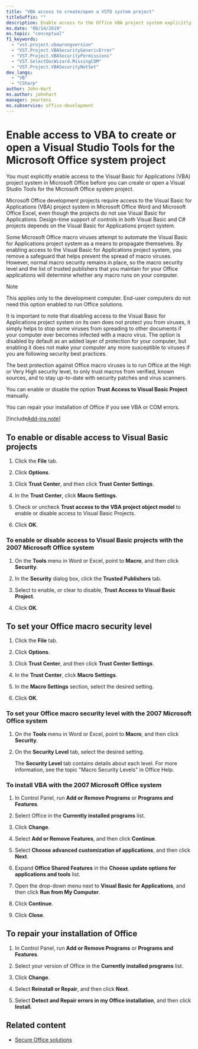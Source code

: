 ```yaml
---
title: "VBA access to create/open a VSTO system project"
titleSuffix: ""
description: Enable access to the Office VBA project system explicitly so you can create or open a Visual Studio Tools for Office system project.
ms.date: "08/14/2019"
ms.topic: "conceptual"
f1_keywords:
  - "vst.project.vbawrongversion"
  - "VST.Project.VBASecurityGenericError"
  - "VST.Project.VBASecurityPermissions"
  - "VST.SelectDocWizard.MissingCOM"
  - "VST.Project.VBASecurityNotSet"
dev_langs:
  - "VB"
  - "CSharp"
author: John-Hart
ms.author: johnhart
manager: jmartens
ms.subservice: office-development
---
```

# Enable access to VBA to create or open a Visual Studio Tools for the Microsoft Office system project


You must explicitly enable access to the Visual Basic for Applications (VBA) project system in Microsoft Office before you can create or open a Visual Studio Tools for the Microsoft Office system project.

 Microsoft Office development projects require access to the Visual Basic for Applications (VBA) project system in Microsoft Office Word and Microsoft Office Excel, even though the projects do not use Visual Basic for Applications. Design-time support of controls in both Visual Basic and C# projects depends on the Visual Basic for Applications project system.

 Some Microsoft Office macro viruses attempt to automate the Visual Basic for Applications project system as a means to propagate themselves. By enabling access to the Visual Basic for Applications project system, you remove a safeguard that helps prevent the spread of macro viruses. However, normal macro security remains in place, so the macro security level and the list of trusted publishers that you maintain for your Office applications will determine whether any macro runs on your computer.

> [!NOTE]
> This applies only to the development computer. End-user computers do not need this option enabled to run Office solutions.

 It is important to note that disabling access to the Visual Basic for Applications project system on its own does not protect you from viruses, it simply helps to stop some viruses from spreading to other documents if your computer ever becomes infected with a macro virus. The option is disabled by default as an added layer of protection for your computer, but enabling it does not make your computer any more susceptible to viruses if you are following security best practices.

 The best protection against Office macro viruses is to run Office at the High or Very High security level, to only trust macros from verified, known sources, and to stay up-to-date with security patches and virus scanners.

 You can enable or disable the option **Trust Access to Visual Basic Project** manually.

 You can repair your installation of Office if you see VBA or COM errors.

[!include[Add-ins note](includes/addinsnote.md)]

## To enable or disable access to Visual Basic projects

1. Click the **File** tab.

2. Click **Options**.

3. Click **Trust Center**, and then click **Trust Center Settings**.

4. In the **Trust Center**, click **Macro Settings**.

5. Check or uncheck **Trust access to the VBA project object model** to enable or disable access to Visual Basic Projects.

6. Click **OK**.

### To enable or disable access to Visual Basic projects with the 2007 Microsoft Office system

1. On the **Tools** menu in Word or Excel, point to **Macro**, and then click **Security**.

2. In the **Security** dialog box, click the **Trusted Publishers** tab.

3. Select to enable, or clear to disable, **Trust Access to Visual Basic Project**.

4. Click **OK**.

## To set your Office macro security level

1. Click the **File** tab.

2. Click **Options**.

3. Click **Trust Center**, and then click **Trust Center Settings**.

4. In the **Trust Center**, click **Macro Settings**.

5. In the **Macro Settings** section, select the desired setting.

6. Click **OK**.

### To set your Office macro security level with the 2007 Microsoft Office system

1. On the **Tools** menu in Word or Excel, point to **Macro**, and then click **Security**.

2. On the **Security Level** tab, select the desired setting.

    The **Security Level** tab contains details about each level. For more information, see the topic "Macro Security Levels" in Office Help.

### To install VBA with the 2007 Microsoft Office system

1. In Control Panel, run **Add or Remove Programs** or **Programs and Features**.

2. Select Office in the **Currently installed programs** list.

3. Click **Change**.

4. Select **Add or Remove Features**, and then click **Continue**.

5. Select **Choose advanced customization of applications**, and then click **Next**.

6. Expand **Office Shared Features** in the **Choose update options for applications and tools** list.

7. Open the drop-down menu next to **Visual Basic for Applications**, and then click **Run from My Computer**.

8. Click **Continue**.

9. Click **Close**.

## To repair your installation of Office

1. In Control Panel, run **Add or Remove Programs** or **Programs and Features**.

2. Select your version of Office in the **Currently installed programs** list.

3. Click **Change**.

4. Select **Reinstall or Repair**, and then click **Next**.

5. Select **Detect and Repair errors in my Office installation**, and then click **Install**.

## Related content
- [Secure Office solutions](../vsto/securing-office-solutions.md)
